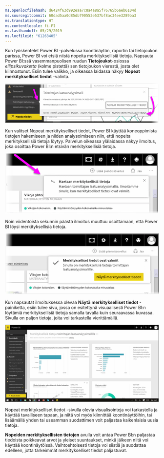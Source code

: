 ```yaml
---
ms.openlocfilehash: d6424f63d992eaa7c8a4a8a5f76765b6aeb6104d
ms.sourcegitcommit: 60dad5aa0d85db790553e537bf8ac34ee3289ba3
ms.translationtype: HT
ms.contentlocale: fi-FI
ms.lasthandoff: 05/29/2019
ms.locfileid: "61263405"
---
```

Kun työskentelet Power BI -palvelussa koontinäytön, raportin tai tietojoukon parissa, Power BI voi etsiä niistä nopeita merkityksellisiä tietoja. Napsauta Power BI:ssä vasemmanpuolisen ruudun **Tietojoukot**-osiossa *ellipsikuvaketta* (kolme pistettä) sen tietojoukon vierestä, josta olet kiinnostunut. Esiin tulee valikko, ja oikeassa laidassa näkyy **Nopeat merkitykselliset tiedot** -valinta.

![](media/4-1a-quick-insights/4-1a_1.png)

Kun valitset Nopeat merkitykselliset tiedot, Power BI käyttää koneoppimista tietojen hakemiseen ja niiden analysoimiseen niin, että nopeita merkityksellisiä tietoja löytyy. Palvelun oikeassa ylälaidassa näkyy ilmoitus, joka osoittaa Power BI:n etsivän merkityksellisiä tietoja.

![](media/4-1a-quick-insights/4-1a_2.png)

Noin viidentoista sekunnin päästä ilmoitus muuttuu osoittamaan, että Power BI löysi merkityksellisiä tietoja.

![](media/4-1a-quick-insights/4-1a_3.png)

Kun napsautat ilmoituksessa olevaa **Näytä merkitykselliset tiedot** -painiketta, esiin tulee sivu, jossa on esitettynä visuaalisesti Power BI:n löytämiä merkityksellisiä tietoja samalla tavalla kuin seuraavassa kuvassa. Sivulla on paljon tietoja, joita voi tarkastella vierittämällä.

![](media/4-1a-quick-insights/4-1a_4.png)

Nopeat merkitykselliset tiedot -sivulla olevia visualisointeja voi tarkastella ja käyttää tavalliseen tapaan, ja niitä voi myös kiinnittää koontinäyttöihin, tai lisäämällä yhden tai useamman suodattimen voit paljastaa kaikenlaisia uusia tietoja.

**Nopeiden merkityksellisten tietojen** avulla voit antaa Power BI:n paljastaa tiedoista poikkeavat arvot ja yleiset suuntaukset, minkä jälkeen niitä voi käyttää koontinäytöissä. Vaihtoehtoisesti tietoja voi siistiä ja suodattaa edelleen, jotta tärkeimmät merkitykselliset tiedot paljastuvat.

